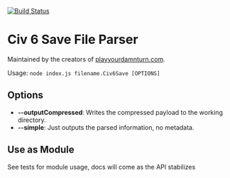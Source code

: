 [![Build Status](https://travis-ci.org/pydt/civ6-save-parser.svg?branch=master)](https://travis-ci.org/pydt/civ6-save-parser)

# Civ 6 Save File Parser

Maintained by the creators of [playyourdamnturn.com](https://www.playyourdamnturn.com).

Usage: `node index.js filename.Civ6Save [OPTIONS]`

## Options

* **--outputCompressed**: Writes the compressed payload to the working directory.
* **--simple**: Just outputs the parsed information, no metadata.

## Use as Module

See tests for module usage, docs will come as the API stabilizes